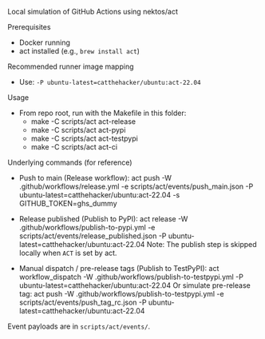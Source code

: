 Local simulation of GitHub Actions using nektos/act

Prerequisites
- Docker running
- act installed (e.g., `brew install act`)

Recommended runner image mapping
- Use: `-P ubuntu-latest=catthehacker/ubuntu:act-22.04`

Usage
- From repo root, run with the Makefile in this folder:
  - make -C scripts/act act-release
  - make -C scripts/act act-pypi
  - make -C scripts/act act-testpypi
  - make -C scripts/act act-ci

Underlying commands (for reference)
- Push to main (Release workflow):
  act push -W .github/workflows/release.yml -e scripts/act/events/push_main.json -P ubuntu-latest=catthehacker/ubuntu:act-22.04 -s GITHUB_TOKEN=ghs_dummy

- Release published (Publish to PyPI):
  act release -W .github/workflows/publish-to-pypi.yml -e scripts/act/events/release_published.json -P ubuntu-latest=catthehacker/ubuntu:act-22.04
  Note: The publish step is skipped locally when `ACT` is set by act.

- Manual dispatch / pre-release tags (Publish to TestPyPI):
  act workflow_dispatch -W .github/workflows/publish-to-testpypi.yml -P ubuntu-latest=catthehacker/ubuntu:act-22.04
  Or simulate pre-release tag:
  act push -W .github/workflows/publish-to-testpypi.yml -e scripts/act/events/push_tag_rc.json -P ubuntu-latest=catthehacker/ubuntu:act-22.04

Event payloads are in `scripts/act/events/`.
